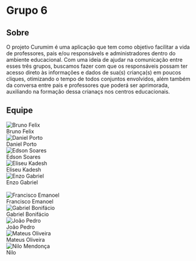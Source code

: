 # Grupo 6

## Sobre

O projeto Curumim é uma aplicação que tem como objetivo facilitar a vida de professores, pais e/ou responsávels e administradores dentro do ambiente educacional. Com uma ideia de ajudar na comunicação entre esses três grupos, buscamos fazer com que os responsáveis possam ter acesso direto às informações e dados de sua(s) criança(s) em poucos cliques, otimizando o tempo de todos conjuntos envolvidos, além também da conversa entre pais e professores que poderá ser aprimorada, auxiliando na formação dessa crianaçs nos centros educacionais. 

## Equipe

<div class="container">
	<div class="row">
		<div class="col-sm container-img">
       			<img src="https://avatars.githubusercontent.com/u/38890440?v=4" alt="Bruno Felix" class="img-thumbnail image">
        		<div class="middle">
            			<a href="https://github.com/Bruno-Felix" style="text-decoration:none">
                		<div class="text"> Bruno Felix </div>
				 </a>
        		</div>
    		</div>
		<div class="col-sm container-img">
       			<img src="https://avatars3.githubusercontent.com/u/48573556?s=400&u=e1d90cb87288030c0fcb57a9b537dd88a77e1525&v=4" alt="Daniel Porto" class="img-thumbnail image">
        		<div class="middle">
            			<a href="https://github.com/DanielPortods" style="text-decoration:none">
                		<div class="text"> Daniel Porto </div>
				 </a>
        		</div>
    		</div>
		<div class="col-sm container-img">
       			<img src="https://avatars.githubusercontent.com/u/39536164?v=4" alt="Edson Soares" class="img-thumbnail image">
        		<div class="middle">
            			<a href="https://github.com/edsondearaujo" style="text-decoration:none">
                		<div class="text"> Edson Soares </div>
				 </a>
        		</div>
    		</div>
		<div class="col-sm container-img">
       			<img src="https://avatars.githubusercontent.com/u/48720096?v=4" alt="Eliseu Kadesh" class="img-thumbnail image">
        		<div class="middle">
            			<a href="https://github.com/eliseukadesh67" style="text-decoration:none">
                		<div class="text"> Eliseu Kadesh </div>
				 </a>
        		</div>
    		</div>
		<div class="col-sm container-img">
       			<img src="https://avatars.githubusercontent.com/u/38733364?v=4" alt="Enzo Gabriel" class="img-thumbnail image">
        		<div class="middle">
            			<a href="https://github.com/enzoggqs"style="text-decoration:none">
                		<div class="text"> Enzo Gabriel </div>
				 </a>
        		</div>
    		</div>
	</div>
	<br>
	<div class="row">
		<div class="col-sm container-img">
       			<img src="https://avatars.githubusercontent.com/u/45334248?v=4" alt="Francisco Emanoel" class="img-thumbnail image">
        		<div class="middle">
            			<a href="https://github.com/francisco1code" style="text-decoration:none">
                		<div class="text"> Francisco Emanoel </div>
				 </a>
        		</div>
    		</div>
		<div class="col-sm container-img">
       			<img src="https://avatars.githubusercontent.com/u/58351486?v=4" alt="Gabriel Bonifácio" class="img-thumbnail image">
        		<div class="middle">
            			<a href="https://github.com/gabrielbpn" style="text-decoration:none">
                		<div class="text"> Gabriel Bonifácio </div>
				 </a>
        		</div>
    		</div>
		<div class="col-sm container-img">
       			<img src="https://avatars.githubusercontent.com/u/69908186?v=4" alt="João Pedro" class="img-thumbnail image">
        		<div class="middle">
            			<a href="https://github.com/Joao-Pedro-Moura" style="text-decoration:none">
                		<div class="text"> João Pedro </div>
				 </a>
        		</div>
    		</div>
		<div class="col-sm container-img">
       			<img src="https://avatars.githubusercontent.com/u/37383185?v=4" alt="Mateus Oliveira" class="img-thumbnail image">
        		<div class="middle">
            			<a href="https://github.com/omateusp" style="text-decoration:none">
                		<div class="text"> Mateus Oliveira </div>
				 </a>
        		</div>
    		</div>
		<div class="col-sm container-img">
       			<img src="https://avatars.githubusercontent.com/u/24305332?v=4" alt="Nilo Mendonça" class="img-thumbnail image">
        		<div class="middle">
            			<a href="https://github.com/NiloMendonca" style="text-decoration:none">
                		<div class="text"> Nilo </div>
				 </a>
        		</div>
    		</div>
	</div>
</div>
